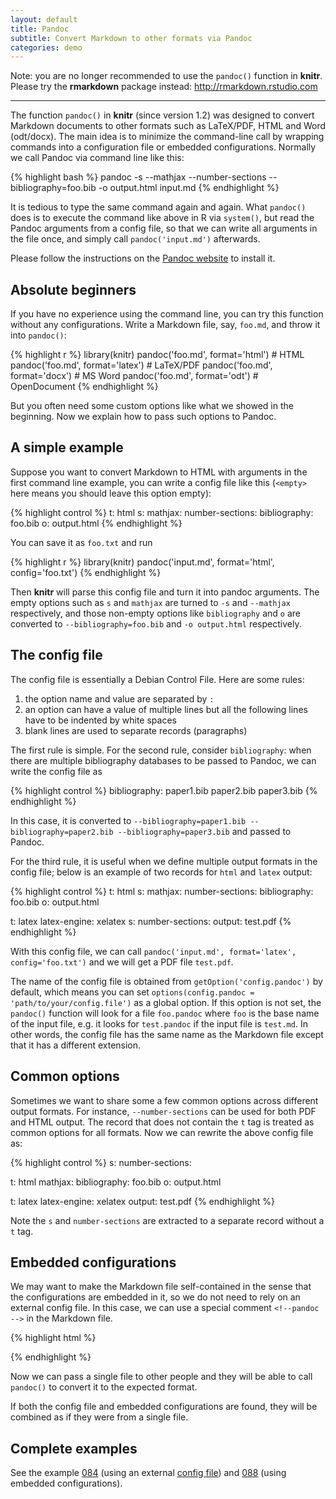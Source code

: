 ```yaml
---
layout: default
title: Pandoc
subtitle: Convert Markdown to other formats via Pandoc
categories: demo
---
```


Note: you are no longer recommended to use the `pandoc()` function in **knitr**. Please try the **rmarkdown** package instead: http://rmarkdown.rstudio.com

---

The function `pandoc()` in **knitr** (since version 1.2) was designed to
convert Markdown documents to other formats such as LaTeX/PDF, HTML and Word
(odt/docx). The main idea is to minimize the command-line call by wrapping
commands into a configuration file or embedded configurations. Normally we
call Pandoc via command line like this:

{% highlight bash %}
pandoc -s --mathjax --number-sections --bibliography=foo.bib -o output.html input.md
{% endhighlight %}

It is tedious to type the same command again and again. What `pandoc()` does
is to execute the command like above in R via `system()`, but read the
Pandoc arguments from a config file, so that we can write all arguments in
the file once, and simply call `pandoc('input.md')` afterwards.

Please follow the instructions on the [Pandoc
website](http://johnmacfarlane.net/pandoc/) to install it.

## Absolute beginners

If you have no experience using the command line, you can try this function
without any configurations. Write a Markdown file, say, `foo.md`, and throw
it into `pandoc()`:

{% highlight r %}
library(knitr)
pandoc('foo.md', format='html')  # HTML
pandoc('foo.md', format='latex') # LaTeX/PDF
pandoc('foo.md', format='docx')  # MS Word
pandoc('foo.md', format='odt')   # OpenDocument
{% endhighlight %}

But you often need some custom options like what we showed in the beginning.
Now we explain how to pass such options to Pandoc.

## A simple example

Suppose you want to convert Markdown to HTML with arguments in the first
command line example, you can write a config file like this (`<empty>` here
means you should leave this option empty):

{% highlight control %}
t: html
s: <empty>
mathjax: <empty>
number-sections: <empty>
bibliography: foo.bib
o: output.html
{% endhighlight %}

You can save it as `foo.txt` and run

{% highlight r %}
library(knitr)
pandoc('input.md', format='html', config='foo.txt')
{% endhighlight %}

Then **knitr** will parse this config file and turn it into pandoc
arguments. The empty options such as `s` and `mathjax` are turned to `-s`
and `--mathjax` respectively, and those non-empty options like `bibliography`
and `o` are converted to `--bibliography=foo.bib` and `-o output.html`
respectively.

## The config file

The config file is essentially a Debian Control File. Here are some rules:

1. the option name and value are separated by `:`
1. an option can have a value of multiple lines but all the following lines
  have to be indented by white spaces
1. blank lines are used to separate records (paragraphs)

The first rule is simple. For the second rule, consider `bibliography`: when
there are multiple bibliography databases to be passed to Pandoc, we can
write the config file as

{% highlight control %}
bibliography: paper1.bib
  paper2.bib
  paper3.bib
{% endhighlight %}

In this case, it is converted to `--bibliography=paper1.bib
--bibliography=paper2.bib --bibliography=paper3.bib` and passed to Pandoc.

For the third rule, it is useful when we define multiple output formats in
the config file; below is an example of two records for `html` and `latex`
output:

{% highlight control %}
t: html
s: <empty>
mathjax: <empty>
number-sections: <empty>
bibliography: foo.bib
o: output.html

t: latex
latex-engine: xelatex
s: <empty>
number-sections: <empty>
output: test.pdf
{% endhighlight %}

With this config file, we can call `pandoc('input.md', format='latex',
config='foo.txt')` and we will get a PDF file `test.pdf`.

The name of the config file is obtained from `getOption('config.pandoc')` by
default, which means you can set `options(config.pandoc =
'path/to/your/config.file')` as a global option. If this option is not set,
the `pandoc()` function will look for a file `foo.pandoc` where `foo` is the
base name of the input file, e.g. it looks for `test.pandoc` if the input
file is `test.md`. In other words, the config file has the same name as the
Markdown file except that it has a different extension.

## Common options

Sometimes we want to share some a few common options across different output
formats. For instance, `--number-sections` can be used for both PDF and HTML
output. The record that does not contain the `t` tag is treated as common
options for all formats. Now we can rewrite the above config file as:

{% highlight control %}
s: <empty>
number-sections: <empty>

t: html
mathjax: <empty>
bibliography: foo.bib
o: output.html

t: latex
latex-engine: xelatex
output: test.pdf
{% endhighlight %}

Note the `s` and `number-sections` are extracted to a separate record
without a `t` tag.

## Embedded configurations

We may want to make the Markdown file self-contained in the sense that the
configurations are embedded in it, so we do not need to rely on an external
config file. In this case, we can use a special comment `<!--pandoc -->` in
the Markdown file.

{% highlight html %}
<!--pandoc
t: html
s:
mathjax:
number-sections:
bibliography: foo.bib
o: output.html
-->
{% endhighlight %}

Now we can pass a single file to other people and they will be able to call
`pandoc()` to convert it to the expected format.

If both the config file and embedded configurations are found, they will be
combined as if they were from a single file.

## Complete examples

See the example [084](https://github.com/yihui/knitr-examples) (using an external
[config file](https://github.com/yihui/knitr-examples/blob/master/084-pandoc.pandoc))
and [088](https://github.com/yihui/knitr-examples) (using embedded configurations).
